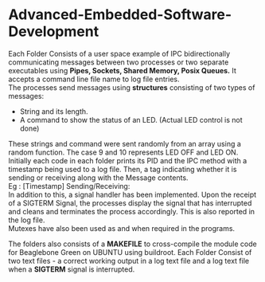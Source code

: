 ﻿# Advanced-Embedded-Software-Development
 
Each Folder Consists of a user space example of IPC bidirectionally communicating messages between two processes or two separate executables using **Pipes, Sockets, Shared Memory, Posix Queues.** It accepts a command line file name to log file entries.   
The processes send messages using **structures** consisting of two types of messages:  
- String and its length.  
- A command to show the status of an LED. (Actual LED control is not done)  

These strings and command were sent randomly from an array using a random function. The case 9 and 10 represents LED OFF and LED ON.  
Initially each code in each folder prints its PID and the IPC method with a timestamp being used to a log file. Then, a tag indicating whether it is sending or receiving along with the Message contents.  
Eg : [Timestamp]	Sending/Receiving:	<Message Contents>   
In addition to this, a signal handler has been implemented. Upon the receipt of a SIGTERM Signal, the processes display the signal that has interrupted and cleans and terminates the process accordingly. This is also reported in the log file.  
Mutexes have also been used as and when required in the programs.

The folders also consists of a **MAKEFILE** to cross-compile the module code for Beaglebone Green on UBUNTU using buildroot. Each Folder Consist of two text files - a correct working output in a log text file and a log text file when a **SIGTERM** signal is interrupted.      
  
  

